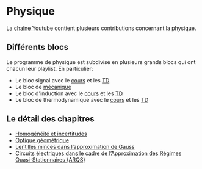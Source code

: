 # Physique

La [chaîne Youtube](https://www.youtube.com/c/JeanJulienFleck) contient
plusieurs contributions concernant la physique. 

## Différents blocs

Le programme de physique est subdivisé en plusieurs grands blocs qui ont 
chacun leur playlist. En particulier:
* Le bloc signal avec le [cours](https://youtube.com/playlist?list=PLEABsk5Xlyk6Q82qy-EAcVXlcnyrQ1-uj) et les [TD](https://youtube.com/playlist?list=PLEABsk5Xlyk4eIhKGvkYQEqPXGcDTdriw)
* Le bloc de [mécanique](https://youtube.com/playlist?list=PLEABsk5Xlyk5Aq2E38P_fdQGfQ6Fu6D0V)
* Le bloc d'induction avec le [cours](https://youtube.com/playlist?list=PLEABsk5Xlyk6r8_7CTmoWGci81U6xMFxG) et les [TD](https://youtube.com/playlist?list=PLEABsk5Xlyk7oeDyQQhOLRFAvknibb7so)
* Le bloc de thermodynamique avec le [cours](https://youtube.com/playlist?list=PLEABsk5Xlyk6r8_7CTmoWGci81U6xMFxG) et les [TD](https://youtube.com/playlist?list=PLEABsk5Xlyk606nCvG1XJ1oIHkCPUCp6-)

## Le détail des chapitres


* [Homogénéité et incertitudes](Physique/S0.html) 
* [Optique géométrique](Physique/S1.html) 
* [Lentilles minces dans l’approximation de Gauss](Physique/S2.html) 
* [Circuits électriques dans le cadre de l’Approximation des Régimes Quasi-Stationnaires (ARQS)](Physique/S3.html) 


